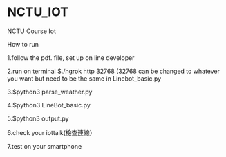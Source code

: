 # NCTU_IOT

NCTU Course Iot

How to run


1.follow the pdf. file, set up on line developer


2.run on terminal $./ngrok http 32768 (32768 can be changed to whatever you want but need to be the same in Linebot_basic.py


3.$python3 parse_weather.py


4.$python3 LineBot_basic.py


5.$python3 output.py


6.check your iottalk(檢查連線）


7.test on your smartphone
